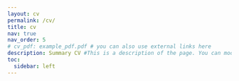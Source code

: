 ```yaml
---
layout: cv
permalink: /cv/
title: cv
nav: true
nav_order: 5
# cv_pdf: example_pdf.pdf # you can also use external links here
description: Summary CV #This is a description of the page. You can modify it in '_pages/cv.md'. You can also change or remove the top pdf download button.
toc:
  sidebar: left
---
```

